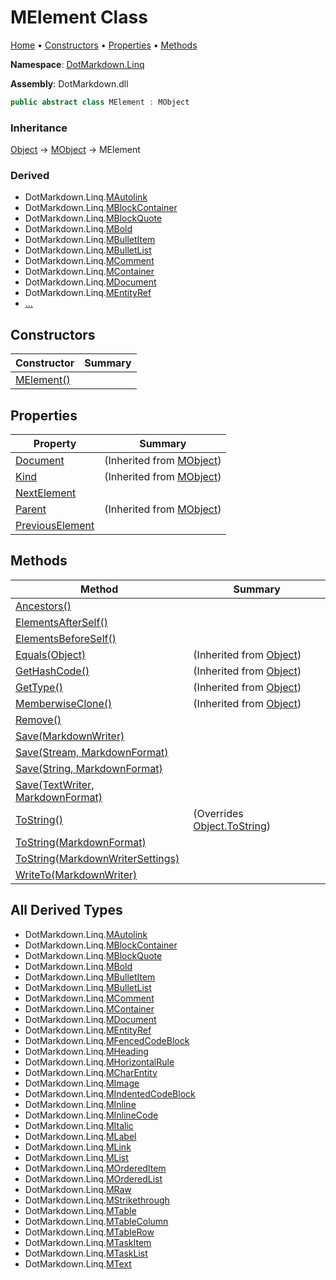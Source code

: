# MElement Class

[Home](../../../README.md) &#x2022; [Constructors](#constructors) &#x2022; [Properties](#properties) &#x2022; [Methods](#methods)

**Namespace**: [DotMarkdown.Linq](../README.md)

**Assembly**: DotMarkdown\.dll

```csharp
public abstract class MElement : MObject
```

### Inheritance

[Object](https://docs.microsoft.com/en-us/dotnet/api/system.object) &#x2192; [MObject](../MObject/README.md) &#x2192; MElement

### Derived

* DotMarkdown\.Linq\.[MAutolink](../MAutolink/README.md)
* DotMarkdown\.Linq\.[MBlockContainer](../MBlockContainer/README.md)
* DotMarkdown\.Linq\.[MBlockQuote](../MBlockQuote/README.md)
* DotMarkdown\.Linq\.[MBold](../MBold/README.md)
* DotMarkdown\.Linq\.[MBulletItem](../MBulletItem/README.md)
* DotMarkdown\.Linq\.[MBulletList](../MBulletList/README.md)
* DotMarkdown\.Linq\.[MComment](../MComment/README.md)
* DotMarkdown\.Linq\.[MContainer](../MContainer/README.md)
* DotMarkdown\.Linq\.[MDocument](../MDocument/README.md)
* DotMarkdown\.Linq\.[MEntityRef](../MEntityRef/README.md)
* [...](#all-derived-types)

## Constructors

| Constructor | Summary |
| ----------- | ------- |
| [MElement()](-ctor/README.md) | |

## Properties

| Property | Summary |
| -------- | ------- |
| [Document](../MObject/Document/README.md) |  \(Inherited from [MObject](../MObject/README.md)\) |
| [Kind](../MObject/Kind/README.md) |  \(Inherited from [MObject](../MObject/README.md)\) |
| [NextElement](NextElement/README.md) | |
| [Parent](../MObject/Parent/README.md) |  \(Inherited from [MObject](../MObject/README.md)\) |
| [PreviousElement](PreviousElement/README.md) | |

## Methods

| Method | Summary |
| ------ | ------- |
| [Ancestors()](Ancestors/README.md) | |
| [ElementsAfterSelf()](ElementsAfterSelf/README.md) | |
| [ElementsBeforeSelf()](ElementsBeforeSelf/README.md) | |
| [Equals(Object)](https://docs.microsoft.com/en-us/dotnet/api/system.object.equals) |  \(Inherited from [Object](https://docs.microsoft.com/en-us/dotnet/api/system.object)\) |
| [GetHashCode()](https://docs.microsoft.com/en-us/dotnet/api/system.object.gethashcode) |  \(Inherited from [Object](https://docs.microsoft.com/en-us/dotnet/api/system.object)\) |
| [GetType()](https://docs.microsoft.com/en-us/dotnet/api/system.object.gettype) |  \(Inherited from [Object](https://docs.microsoft.com/en-us/dotnet/api/system.object)\) |
| [MemberwiseClone()](https://docs.microsoft.com/en-us/dotnet/api/system.object.memberwiseclone) |  \(Inherited from [Object](https://docs.microsoft.com/en-us/dotnet/api/system.object)\) |
| [Remove()](Remove/README.md) | |
| [Save(MarkdownWriter)](Save/README.md#DotMarkdown_Linq_MElement_Save_DotMarkdown_MarkdownWriter_) | |
| [Save(Stream, MarkdownFormat)](Save/README.md#DotMarkdown_Linq_MElement_Save_System_IO_Stream_DotMarkdown_MarkdownFormat_) | |
| [Save(String, MarkdownFormat)](Save/README.md#DotMarkdown_Linq_MElement_Save_System_String_DotMarkdown_MarkdownFormat_) | |
| [Save(TextWriter, MarkdownFormat)](Save/README.md#DotMarkdown_Linq_MElement_Save_System_IO_TextWriter_DotMarkdown_MarkdownFormat_) | |
| [ToString()](ToString/README.md#DotMarkdown_Linq_MElement_ToString) |  \(Overrides [Object.ToString](https://docs.microsoft.com/en-us/dotnet/api/system.object.tostring)\) |
| [ToString(MarkdownFormat)](ToString/README.md#DotMarkdown_Linq_MElement_ToString_DotMarkdown_MarkdownFormat_) | |
| [ToString(MarkdownWriterSettings)](ToString/README.md#DotMarkdown_Linq_MElement_ToString_DotMarkdown_MarkdownWriterSettings_) | |
| [WriteTo(MarkdownWriter)](WriteTo/README.md) | |

## All Derived Types

* DotMarkdown\.Linq\.[MAutolink](../MAutolink/README.md)
* DotMarkdown\.Linq\.[MBlockContainer](../MBlockContainer/README.md)
* DotMarkdown\.Linq\.[MBlockQuote](../MBlockQuote/README.md)
* DotMarkdown\.Linq\.[MBold](../MBold/README.md)
* DotMarkdown\.Linq\.[MBulletItem](../MBulletItem/README.md)
* DotMarkdown\.Linq\.[MBulletList](../MBulletList/README.md)
* DotMarkdown\.Linq\.[MComment](../MComment/README.md)
* DotMarkdown\.Linq\.[MContainer](../MContainer/README.md)
* DotMarkdown\.Linq\.[MDocument](../MDocument/README.md)
* DotMarkdown\.Linq\.[MEntityRef](../MEntityRef/README.md)
* DotMarkdown\.Linq\.[MFencedCodeBlock](../MFencedCodeBlock/README.md)
* DotMarkdown\.Linq\.[MHeading](../MHeading/README.md)
* DotMarkdown\.Linq\.[MHorizontalRule](../MHorizontalRule/README.md)
* DotMarkdown\.Linq\.[MCharEntity](../MCharEntity/README.md)
* DotMarkdown\.Linq\.[MImage](../MImage/README.md)
* DotMarkdown\.Linq\.[MIndentedCodeBlock](../MIndentedCodeBlock/README.md)
* DotMarkdown\.Linq\.[MInline](../MInline/README.md)
* DotMarkdown\.Linq\.[MInlineCode](../MInlineCode/README.md)
* DotMarkdown\.Linq\.[MItalic](../MItalic/README.md)
* DotMarkdown\.Linq\.[MLabel](../MLabel/README.md)
* DotMarkdown\.Linq\.[MLink](../MLink/README.md)
* DotMarkdown\.Linq\.[MList](../MList/README.md)
* DotMarkdown\.Linq\.[MOrderedItem](../MOrderedItem/README.md)
* DotMarkdown\.Linq\.[MOrderedList](../MOrderedList/README.md)
* DotMarkdown\.Linq\.[MRaw](../MRaw/README.md)
* DotMarkdown\.Linq\.[MStrikethrough](../MStrikethrough/README.md)
* DotMarkdown\.Linq\.[MTable](../MTable/README.md)
* DotMarkdown\.Linq\.[MTableColumn](../MTableColumn/README.md)
* DotMarkdown\.Linq\.[MTableRow](../MTableRow/README.md)
* DotMarkdown\.Linq\.[MTaskItem](../MTaskItem/README.md)
* DotMarkdown\.Linq\.[MTaskList](../MTaskList/README.md)
* DotMarkdown\.Linq\.[MText](../MText/README.md)
